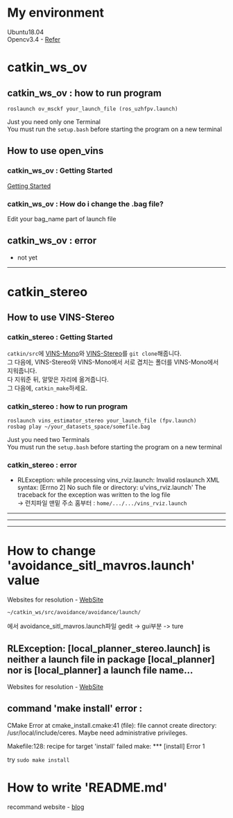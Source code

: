 # My environment
 Ubuntu18.04   
 Opencv3.4 - [Refer](https://j-remind.tistory.com/57)

# catkin_ws_ov
## catkin_ws_ov : how to run program
    roslaunch ov_msckf your_launch_file (ros_uzhfpv.launch)

Just you need only one Terminal   
You must run the ```setup.bash``` before starting the program on a new terminal
## How to use open_vins
### catkin_ws_ov : Getting Started
 [Getting Started](https://docs.openvins.com/getting-started.html)
### catkin_ws_ov : How do i change the .bag file?
 Edit your bag_name part of launch file

## catkin_ws_ov : error
- not yet

***

# catkin_stereo
## How to use VINS-Stereo
### catkin_stereo : Getting Started
 ```catkin/src```에 [VINS-Mono](https://github.com/HKUST-Aerial-Robotics/VINS-Mono)와 [VINS-Stereo](https://github.com/rising-turtle/VINS-Stereo)를 ```git clone```해줍니다.   
 그 다음에, VINS-Stereo와 VINS-Mono에서 서로 겹치는 폴더를 VINS-Mono에서 지워줍니다.   
 다 지워준 뒤, 알맞은 자리에 옮겨줍니다.   
 그 다음에, ```catkin_make```하세요.
### catkin_stereo : how to run program
    roslaunch vins_estimator_stereo your_launch_file (fpv.launch)
    rosbag play ~/your_datasets_space/somefile.bag

Just you need two Terminals   
You must run the ```setup.bash``` before starting the program on a new terminal
### catkin_stereo : error
- RLException: while processing vins_rviz.launch:
Invalid roslaunch XML syntax: \[Errno 2] No such file or directory: u'vins_rviz.launch'
The traceback for the exception was written to the log file   
-> 런치파일 맨밑 주소 홈부터 : ```home/.../.../vins_rviz.launch```



***
***
***

# How to change 'avoidance_sitl_mavros.launch' value
Websites for resolution - [WebSite](https://github.com/PX4/PX4-Avoidance/issues/485)

	~/catkin_ws/src/avoidance/avoidance/launch/
에서 avoidance_sitl_mavros.launch파일 gedit -> gui부분 -> ture

## RLException: [local_planner_stereo.launch] is neither a launch file in package [local_planner] nor is [local_planner] a launch file name...

Websites for resolution - [WebSite](https://answers.ros.org/question/143496/roslaunch-is-neither-a-launch-file-in-package-nor-is-a-launch-file-name/)

## command 'make install' error : 
CMake Error at cmake_install.cmake:41 (file):
file cannot create directory: /usr/local/include/ceres.  Maybe need
  administrative privileges.

Makefile:128: recipe for target 'install' failed
make: *** [install] Error 1


try ```sudo make install```

# How to write 'README.md'

recommand website - [blog](https://gist.github.com/ihoneymon/652be052a0727ad59601)


